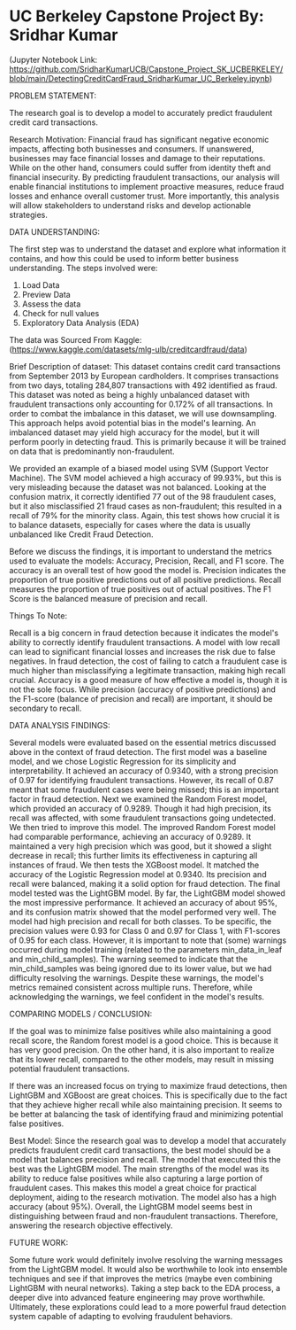 # UC Berkeley Capstone Project By: Sridhar Kumar
(Jupyter Notebook Link: https://github.com/SridharKumarUCB/Capstone_Project_SK_UCBERKELEY/blob/main/DetectingCreditCardFraud_SridharKumar_UC_Berkeley.ipynb)

PROBLEM STATEMENT: 

The research goal is to develop a model to accurately predict fraudulent credit card transactions. 

Research Motivation: Financial fraud has significant negative economic impacts, affecting both businesses and consumers. If unanswered, businesses may face financial losses and damage to their reputations. While on the other hand, consumers could suffer from identity theft and financial insecurity. By predicting fraudulent transactions, our analysis will enable financial institutions to implement proactive measures, reduce fraud losses and enhance overall customer trust. More importantly, this analysis will allow stakeholders to understand risks and develop actionable strategies.

DATA UNDERSTANDING:

The first step was to understand the dataset and explore what information it contains, and how this could be used to inform better business understanding. The steps involved were:

1. Load Data
2. Preview Data
3. Assess the data
4. Check for null values
5. Exploratory Data Analysis (EDA)

The data was Sourced From Kaggle: (https://www.kaggle.com/datasets/mlg-ulb/creditcardfraud/data)

Brief Description of dataset: This dataset contains credit card transactions from September 2013 by European cardholders. It comprises transactions from two days, totaling 284,807 transactions with 492 identified as fraud. This dataset was noted as being a highly unbalanced dataset with fraudulent transactions only accounting for 0.172% of all transactions. In order to combat the imbalance in this dataset, we will use downsampling. This approach helps avoid potential bias in the model's learning. An imbalanced dataset may yield high accuracy for the model, but it will perform poorly in detecting fraud. This is primarily because it will be trained on data that is predominantly non-fraudulent.

We provided an example of a biased model using SVM (Support Vector Machine). The SVM model achieved a high accuracy of 99.93%, but this is very misleading because the dataset was not balanced. Looking at the confusion matrix, it correctly identified 77 out of the 98 fraudulent cases, but it also misclassified 21 fraud cases as non-fraudulent; this resulted in a recall of 79% for the minority class. Again, this test shows how crucial it is to balance datasets, especially for cases where the data is usually unbalanced like Credit Fraud Detection.

Before we discuss the findings, it is important to understand the metrics used to evaluate the models: Accuracy, Precision, Recall, and F1 score. The accuracy is an overall test of how good the model is. Precision indicates the proportion of true positive predictions out of all positive predictions. Recall measures the proportion of true positives out of actual positives. The F1 Score is the balanced measure of precision and recall. 


Things To Note:

Recall is a big concern in fraud detection because it indicates the model's ability to correctly identify fraudulent transactions. A model with low recall can lead to significant financial losses and increases the risk due to false negatives. In fraud detection, the cost of failing to catch a fraudulent case is much higher than misclassifying a legitimate transaction, making high recall crucial. Accuracy is a good measure of how effective a model is, though it is not the sole focus. While precision (accuracy of positive predictions) and the F1-score (balance of precision and recall) are important, it should be secondary to recall.

DATA ANALYSIS FINDINGS:

Several models were evaluated based on the essential metrics discussed above in the context of fraud detection. The first model was a baseline model, and we chose Logistic Regression for its simplicity and interpretability. It achieved an accuracy of 0.9340, with a strong precision of 0.97 for identifying fraudulent transactions. However, its recall of 0.87 meant that some fraudulent cases were being missed; this is an important factor in fraud detection. Next we examined the Random Forest model, which provided an accuracy of 0.9289. Though it had high precision, its recall was affected, with some fraudulent transactions going undetected. We then tried to improve this model. The improved Random Forest model had comparable performance, achieving an accuracy of 0.9289. It maintained a very high precision which was good, but it showed a slight decrease in recall; this further limits its effectiveness in capturing all instances of fraud. We then tests the XGBoost model. It matched the accuracy of the Logistic Regression model at 0.9340. Its precision and recall were balanced, making it a solid option for fraud detection. The final model tested was the LightGBM model. By far, the LightGBM model showed the most impressive performance. It achieved an accuracy of about 95%, and its confusion matrix showed that the model performed very well. The model had high precision and recall for both classes. To be specific, the precision values were 0.93 for Class 0 and 0.97 for Class 1, with F1-scores of 0.95 for each class. However, it is important to note that (some) warnings occurred during model training (related to the parameters min_data_in_leaf and min_child_samples). The warning seemed to indicate that the min_child_samples was being ignored due to its lower value, but we had difficulty resolving the warnings. Despite these warnings, the model's metrics remained consistent across multiple runs. Therefore, while acknowledging the warnings, we feel confident in the model's results.

COMPARING MODELS / CONCLUSION:

If the goal was to minimize false positives while also maintaining a good recall score, the Random forest model is a good choice. This is because it has very good precision. On the other hand, it is also important to realize that its lower recall, compared to the other models, may result in missing potential fraudulent transactions. 

If there was an increased focus on trying to maximize fraud detections, then LightGBM and XGBoost are great choices. This is specifically due to the fact that they achieve higher recall while also maintaining precision. It seems to be better at balancing the task of identifying fraud and minimizing potential false positives. 

Best Model: Since the research goal was to develop a model that accurately predicts fraudulent credit card transactions, the best model should be a model that balances precision and recall. The model that executed this the best was the LightGBM model. The main strengths of the model was its ability to reduce false positives while also capturing a large portion of fraudulent cases. This makes this model a great choice for practical deployment, aiding to the research motivation. The model also has a high accuracy (about 95%). Overall, the LightGBM model seems best in distinguishing between fraud and non-fraudulent transactions. Therefore, answering the research objective effectively. 

FUTURE WORK:

Some future work would definitely involve resolving the warning messages from the LightGBM model. It would also be worthwhile to look into ensemble techniques and see if that improves the metrics (maybe even combining LightGBM with neural networks). Taking a step back to the EDA process, a deeper dive into advanced feature engineering may prove worthwhile. Ultimately, these explorations could lead to a more powerful fraud detection system capable of adapting to evolving fraudulent behaviors.
